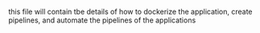this file will contain tbe details of how to
dockerize the application, create pipelines, and automate the pipelines of the applications

